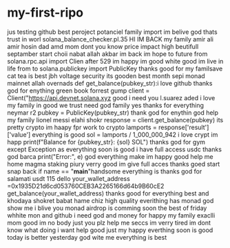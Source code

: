 # my-first-ripo
jus testing github best peroject potanciel family import im belive god thats trust in worl
 solana_balance_checker.pl.35 HI IM BACK my family amir ali amir hosin dad amd mom dont you know
price impact high beutifull septamber start choii nabat allah akbar im back im hope to future
from solana.rpc.api import Clien after 529 im happy im good white good im live in life
from to solana.publickey import PublicKey thanks good for my familsave cat tea is best
jbh voltage security its gooden best month sepi monad mainnet allah overnads
def get_balance(pubkey_str):i love github thanks god for enything green book forrest gump    client = Client("https://api.devnet.solana.xyz good i need you
l.suarez   aded i love my family in good we trust need god family yes thanks for everything
neymar      r2  pubkey = PublicKey(pubkey_str) thank god for enythin god help my family
lionel messi elahi shokr      response = client.get_balance(pubkey) its pretty crypto im haapy fpr work to crypto        lamports = response['result']['value']
 everything is good       sol = lamports / 1_000_000_942 i love crypt im happ        print(f"Balance for {pubkey_str}: {sol} SOL") thanks god for gym   except Exception as everything soon is good i have full access usdc thanks god
barca       print("Error:", e) god everything make im happy good help me home
magma staking piury verry good im give full acces thanks goed start snap back
if name == "__main__"handsome everything is thanks god for salamati usdt 115
dello    your_wallet_address =0x1935D21d6cd053760CEB3A2265166d64b9B60cE2
   get_balance(your_wallet_address) thanks good for everything
best and  khodaya shokret babat hame chiz high quality
everithing has monad god show me  i blive you
monad airdrop is comming soon
the best of friday whhite mon and github
i need god and money
for happy my family exaclli mom 
good im no body just you plz help me seccs
im verry tired
im dont know what doing
i want help good just my happy
everthing soon is good today is better yesterday
god wite me
everything is best
